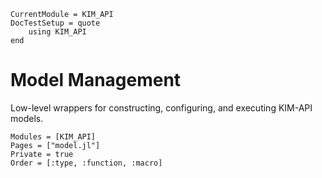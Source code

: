 ```@meta
CurrentModule = KIM_API
DocTestSetup = quote
    using KIM_API
end
```

# Model Management

Low-level wrappers for constructing, configuring, and executing KIM-API models.

```@autodocs
Modules = [KIM_API]
Pages = ["model.jl"]
Private = true
Order = [:type, :function, :macro]
```
